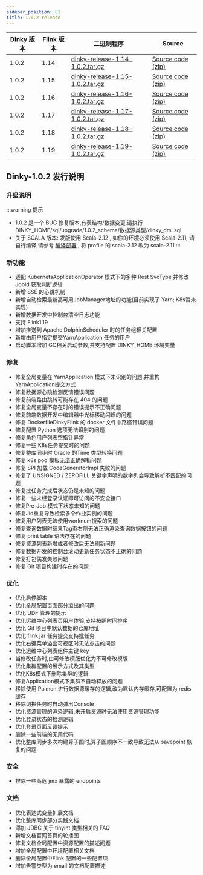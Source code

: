 ```yaml
---
sidebar_position: 81
title: 1.0.2 release
---
```


| Dinky 版本 | Flink 版本 | 二进制程序                                                                                                                           | Source                                                                                |
|----------|----------|---------------------------------------------------------------------------------------------------------------------------------|---------------------------------------------------------------------------------------|
| 1.0.2    | 1.14     | [dinky-release-1.14-1.0.2.tar.gz](https://github.com/DataLinkDC/dinky/releases/download/v1.0.2/dinky-release-1.14-1.0.2.tar.gz) | [Source code (zip)](https://github.com/DataLinkDC/dinky/archive/refs/tags/v1.0.2.zip) |
| 1.0.2    | 1.15     | [dinky-release-1.15-1.0.2.tar.gz](https://github.com/DataLinkDC/dinky/releases/download/v1.0.2/dinky-release-1.15-1.0.2.tar.gz) | [Source code (zip)](https://github.com/DataLinkDC/dinky/archive/refs/tags/v1.0.2.zip) |
| 1.0.2    | 1.16     | [dinky-release-1.16-1.0.2.tar.gz](https://github.com/DataLinkDC/dinky/releases/download/v1.0.2/dinky-release-1.16-1.0.2.tar.gz) | [Source code (zip)](https://github.com/DataLinkDC/dinky/archive/refs/tags/v1.0.2.zip) |
| 1.0.2    | 1.17     | [dinky-release-1.17-1.0.2.tar.gz](https://github.com/DataLinkDC/dinky/releases/download/v1.0.2/dinky-release-1.17-1.0.2.tar.gz) | [Source code (zip)](https://github.com/DataLinkDC/dinky/archive/refs/tags/v1.0.2.zip) |
| 1.0.2    | 1.18     | [dinky-release-1.18-1.0.2.tar.gz](https://github.com/DataLinkDC/dinky/releases/download/v1.0.2/dinky-release-1.18-1.0.2.tar.gz) | [Source code (zip)](https://github.com/DataLinkDC/dinky/archive/refs/tags/v1.0.2.zip) |
| 1.0.2    | 1.19     | [dinky-release-1.19-1.0.2.tar.gz](https://github.com/DataLinkDC/dinky/releases/download/v1.0.2/dinky-release-1.18-1.0.2.tar.gz) | [Source code (zip)](https://github.com/DataLinkDC/dinky/archive/refs/tags/v1.0.2.zip) |

## Dinky-1.0.2 发行说明

### 升级说明

:::warning 提示
- 1.0.2 是一个 BUG 修复版本,有表结构/数据变更,请执行 DINKY_HOME/sql/upgrade/1.0.2_schema/数据源类型/dinky_dml.sql
- 关于 SCALA 版本: 发版使用 Scala-2.12 , 如你的环境必须使用 Scala-2.11, 请自行编译,请参考 [编译部署](../docs/next/deploy_guide/compile_deploy) , 将 profile 的 scala-2.12 改为 scala-2.11
:::


### 新功能
- 适配 KubernetsApplicationOperator 模式下的多种 Rest SvcType 并修改 JobId 获取判断逻辑
- 新增 SSE 的心跳机制
- 新增自动检索最新高可用JobManager地址的功能(目前实现了 Yarn; K8s暂未实现)
- 新增数据开发中控制台清空日志功能
- 支持 Flink1.19
- 增加推送到 Apache DolphinScheduler 时的任务组相关配置
- 新增由用户指定提交YarnApplication 任务的用户
- 启动脚本增加 GC相关启动参数,并支持配置 DINKY_HOME 环境变量


### 修复
- 修复全局变量在 YarnApplication 模式下未识别的问题,并重构YarnApplication提交方式
- 修复数据源心跳检测反馈错误问题
- 修复前端路由跳转可能存在 404 的问题
- 修复全局变量不存在时的错误提示不正确问题
- 修复前端数据开发中编辑器中光标移动闪烁的问题
- 修复 DockerfileDinkyFlink 的 docker 文件中路径错误问题
- 修复配置 Python 选项无法识别的问题
- 修复角色用户列表空指针异常
- 修复一些 K8s任务提交时的问题
- 修复整库同步时 Oracle 的Time 类型转换问题
- 修复 k8s pod 模板无法正确解析问题
- 修复 SPI 加载 CodeGeneratorImpl 失败的问题
- 修复了 UNSIGNED / ZEROFILL 关键字声明的数字列会导致解析不匹配的问题
- 修复批任务完成后状态仍是未知的问题
- 修复一些未经登录认证即可访问的不安全接口
- 修复Pre-Job 模式下状态未知的问题
- 修复Jid重复导致检索多个作业实例的问题
- 修复用户列表无法使用worknum搜索的问题
- 修复查询数据时结果Tag页右侧无法正确渲染查询数据按钮的问题
- 修复 print table 语法存在的问题
- 修复资源列表新增或者修改后无法刷新问题
- 修复数据开发的控制台滚动更新任务状态不正确的问题
- 修复打包偶发失败问题
- 修复 Git 项目构建时存在的问题


### 优化
- 优化启停脚本
- 优化全局配置页面部分溢出的问题
- 优化 UDF 管理的提示
- 优化运维中心列表页用户体验,支持按照时间排序
- 优化 Git 项目中默认数据的仓库地址
- 优化 flink jar 任务提交支持批任务
- 优化右键菜单溢出可视区时无法点击的问题
- 优化运维中心列表组件主键 key
- 当修改任务时,由可修改模版优化为不可修改模版
- 优化集群配置的展示方式及其类型
- 优化K8s模式下删除集群的逻辑
- 修复Application模式下集群不自动释放的问题
- 移除使用 Paimon 进行数据源缓存的逻辑,改为默认内存缓存,可配置为 redis 缓存
- 移除切换任务时自动弹出Console
- 优化资源管理的渲染逻辑,未开启资源时无法使用资源管理功能
- 优化登录状态的检测逻辑
- 优化登录页面反馈提示
- 删除一些前端的无用代码
- 优化整库同步多次构建算子图时,算子图顺序不一致导致无法从 savepoint 恢复的问题

### 安全
- 排除一些高危 jmx 暴露的 endpoints

### 文档
- 优化表达式变量扩展文档
- 优化整库同步部分实践文档
- 添加 JDBC 关于 tinyint 类型相关的 FAQ
- 新增文档官网首页的轮播图
- 修复文档全局配置中资源配置的描述问题
- 增加全局配置中环境配置相关文档
- 删除全局配置中Flink 配置的一些配置项
- 增加告警类型为 email 的文档配置描述



